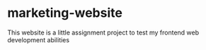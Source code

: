 # marketing-website
This website is a little assignment project to test my frontend web development abilities
